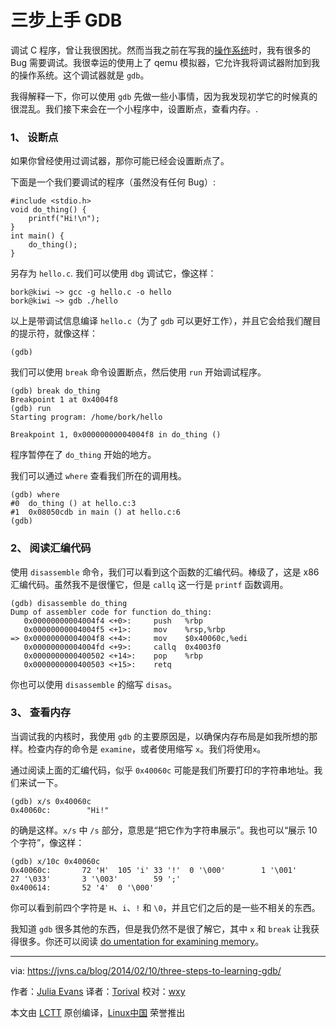 三步上手 GDB
===============

调试 C 程序，曾让我很困扰。然而当我之前在写我的[操作系统][2]时，我有很多的 Bug 需要调试。我很幸运的使用上了 qemu 模拟器，它允许我将调试器附加到我的操作系统。这个调试器就是 `gdb`。

我得解释一下，你可以使用 `gdb` 先做一些小事情，因为我发现初学它的时候真的很混乱。我们接下来会在一个小程序中，设置断点，查看内存。.

### 1、 设断点

如果你曾经使用过调试器，那你可能已经会设置断点了。

下面是一个我们要调试的程序（虽然没有任何 Bug）:

```
#include <stdio.h>
void do_thing() {
    printf("Hi!\n");
}
int main() {
    do_thing();
}
```

另存为 `hello.c`. 我们可以使用 `dbg` 调试它，像这样：

```
bork@kiwi ~> gcc -g hello.c -o hello
bork@kiwi ~> gdb ./hello
```

以上是带调试信息编译 `hello.c`（为了 `gdb` 可以更好工作），并且它会给我们醒目的提示符，就像这样：

```
(gdb)
```

我们可以使用 `break` 命令设置断点，然后使用 `run` 开始调试程序。

```
(gdb) break do_thing 
Breakpoint 1 at 0x4004f8
(gdb) run
Starting program: /home/bork/hello 

Breakpoint 1, 0x00000000004004f8 in do_thing ()
```

程序暂停在了 `do_thing` 开始的地方。

我们可以通过 `where` 查看我们所在的调用栈。

```
(gdb) where
#0  do_thing () at hello.c:3
#1  0x08050cdb in main () at hello.c:6
(gdb) 
```

### 2、 阅读汇编代码

使用 `disassemble` 命令，我们可以看到这个函数的汇编代码。棒级了，这是 x86 汇编代码。虽然我不是很懂它，但是 `callq` 这一行是 `printf` 函数调用。

```
(gdb) disassemble do_thing
Dump of assembler code for function do_thing:
   0x00000000004004f4 <+0>:     push   %rbp
   0x00000000004004f5 <+1>:     mov    %rsp,%rbp
=> 0x00000000004004f8 <+4>:     mov    $0x40060c,%edi
   0x00000000004004fd <+9>:     callq  0x4003f0 
   0x0000000000400502 <+14>:    pop    %rbp
   0x0000000000400503 <+15>:    retq 
```

你也可以使用 `disassemble` 的缩写 `disas`。

### 3、 查看内存

当调试我的内核时，我使用 `gdb` 的主要原因是，以确保内存布局是如我所想的那样。检查内存的命令是 `examine`，或者使用缩写 `x`。我们将使用`x`。   

通过阅读上面的汇编代码，似乎 `0x40060c` 可能是我们所要打印的字符串地址。我们来试一下。

```
(gdb) x/s 0x40060c
0x40060c:        "Hi!"
```

的确是这样。`x/s` 中 `/s` 部分，意思是“把它作为字符串展示”。我也可以“展示 10 个字符”，像这样：

```
(gdb) x/10c 0x40060c
0x40060c:       72 'H'  105 'i' 33 '!'  0 '\000'        1 '\001'        27 '\033'       3 '\003'        59 ';'
0x400614:       52 '4'  0 '\000'
```

你可以看到前四个字符是 `H`、`i`、`!` 和 `\0`，并且它们之后的是一些不相关的东西。

我知道 `gdb` 很多其他的东西，但是我仍然不是很了解它，其中 `x` 和 `break` 让我获得很多。你还可以阅读 [do umentation for examining memory][4]。

--------------------------------------------------------------------------------

via: https://jvns.ca/blog/2014/02/10/three-steps-to-learning-gdb/

作者：[Julia Evans][a]
译者：[Torival](https://github.com/Torival)
校对：[wxy](https://github.com/wxy)

本文由 [LCTT](https://github.com/LCTT/TranslateProject) 原创编译，[Linux中国](https://linux.cn/) 荣誉推出

[a]:https://jvns.ca
[1]:https://jvns.ca/categories/spytools
[2]:https://jvns.ca/blog/categories/kernel
[3]:https://twitter.com/mgedmin
[4]:https://ftp.gnu.org/old-gnu/Manuals/gdb-5.1.1/html_chapter/gdb_9.html#SEC56
